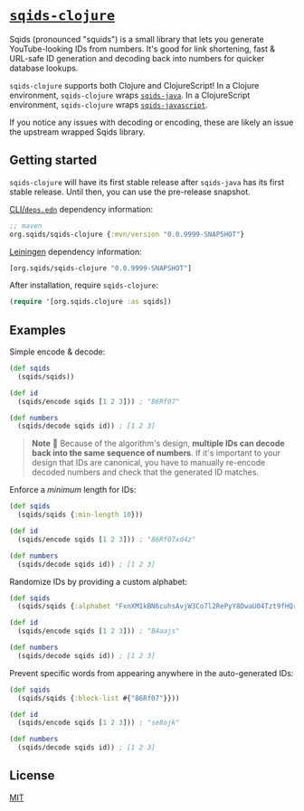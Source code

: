 # [`sqids-clojure`](https://sqids.org/clojure)

Sqids (pronounced "squids") is a small library that lets you generate
YouTube-looking IDs from numbers. It's good for link shortening, fast &
URL-safe ID generation and decoding back into numbers for quicker database
lookups.

`sqids-clojure` supports both Clojure and ClojureScript! In a Clojure environment, `sqids-clojure` wraps [`sqids-java`](https://github.com/sqids/sqids-java). In a ClojureScript environment, `sqids-clojure` wraps [`sqids-javascript`](https://github.com/sqids/sqids-java).

If you notice any issues with decoding or encoding, these are likely an issue
the upstream wrapped Sqids library.

## Getting started

`sqids-clojure` will have its first stable release after `sqids-java` has its
first stable release. Until then, you can use the pre-release snapshot.

[CLI/`deps.edn`](https://clojure.org/reference/deps_and_cli) dependency
information:

```clojure
;; maven
org.sqids/sqids-clojure {:mvn/version "0.0.9999-SNAPSHOT"}
```

[Leiningen](https://leiningen.org/) dependency information:

```clojure
[org.sqids/sqids-clojure "0.0.9999-SNAPSHOT"]
```

After installation, require `sqids-clojure`:

```clojure
(require '[org.sqids.clojure :as sqids])
```

## Examples

Simple encode & decode:

```clojure
(def sqids
  (sqids/sqids))

(def id
  (sqids/encode sqids [1 2 3])) ; "86Rf07"

(def numbers
  (sqids/decode sqids id)) ; [1 2 3]
```

> **Note**
> 🚧 Because of the algorithm's design, **multiple IDs can decode back into the
> same sequence of numbers**. If it's important to your design that IDs are
> canonical, you have to manually re-encode decoded numbers and check that the
> generated ID matches.

Enforce a _minimum_ length for IDs:

```clojure
(def sqids
  (sqids/sqids {:min-length 10}))

(def id
  (sqids/encode sqids [1 2 3])) ; "86Rf07xd4z"

(def numbers
  (sqids/decode sqids id)) ; [1 2 3]
```

Randomize IDs by providing a custom alphabet:

```clojure
(def sqids
  (sqids/sqids {:alphabet "FxnXM1kBN6cuhsAvjW3Co7l2RePyY8DwaU04Tzt9fHQrqSVKdpimLGIJOgb5ZE"}))

(def id
  (sqids/encode sqids [1 2 3])) ; "B4aajs"

(def numbers
  (sqids/decode sqids id)) ; [1 2 3]
```

Prevent specific words from appearing anywhere in the auto-generated IDs:

```clojure
(def sqids
  (sqids/sqids {:block-list #{"86Rf07"}}))

(def id
  (sqids/encode sqids [1 2 3])) ; "se8ojk"

(def numbers
  (sqids/decode sqids id)) ; [1 2 3]
```

## License

[MIT](LICENSE)
